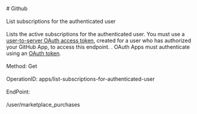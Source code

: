 <br>#     Github</br>
<br>List subscriptions for the authenticated user</br>
<br>Lists the active subscriptions for the authenticated user. You must use a [user-to-server OAuth access token](https://developer.github.com/apps/building-github-apps/identifying-and-authorizing-users-for-github-apps/#identifying-users-on-your-site), created for a user who has authorized your GitHub App, to access this endpoint. . OAuth Apps must authenticate using an [OAuth token](https://developer.github.com/apps/building-github-apps/authenticating-with-github-apps/).</br>
<br>Method: Get</br>
<br>OperationID: apps/list-subscriptions-for-authenticated-user</br>
<br>EndPoint:</br>
<br>/user/marketplace_purchases</br>
